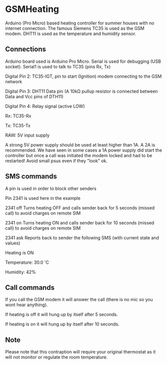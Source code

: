 # GSMHeating
Arduino (Pro Micro) based heating controller for summer houses with no internet connection. The famous Siemens TC35 is used as the GSM modem. DHT11 is used as the temperature and humidity sensor.

## Connections
Arduino board used is Arduino Pro Micro. Serial is used for debugging (USB socket). Serial1 is used to talk to TC35 (pins Rx, Tx)

Digital Pin 2: TC35-IGT, pin to start (Ignition) modem connecting to the GSM network

Digital Pin 3: DHT11 Data pin (A 10kΩ pullup resistor is connected between Data and Vcc pins of DTH11)

Digital Pin 4: Relay signal (active LOW)

Rx: TC35-Rx 

Tx: TC35-Tx

RAW: 5V input supply

A strong 5V power supply should be used at least higher than 1A. A 2A is recommended. We have seen in some cases a 1A power supply did start the controller but once a call was initiated the modem locked and had to be restarted! Avoid small psus even if they "look" ok.

## SMS commands
A pin is used in order to block other senders

Pin 2341 is used here in the example

2341 off
Turns heating OFF and calls sender back for 5 seconds (missed call) to avoid charges on remote SIM

2341 on
Turns heating ON and calls sender back for 10 seconds (missed call) to avoid charges on remote SIM

2341 ask
Reports back to sender the following SMS (with current state and values)

Heating is ON

Temperature: 30.0 'C

Humidity: 42%


## Call commands

If you call the GSM modem it will answer the call (there is no mic so you wont hear anything).

If heating is off it will hung up by itself after 5 seconds.

If heating is on it will hung up by itself after 10 seconds.

## Note

Please note that this contraption will require your original thermostat as it will not monitor or regulate the room temperature.
